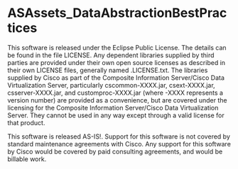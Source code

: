 ASAssets_DataAbstractionBestPractices
====================

This software is released under the Eclipse Public License. The details can be found in the file LICENSE. Any dependent libraries supplied by third parties are provided under their own open source licenses as described in their own LICENSE files, generally named .LICENSE.txt. The libraries supplied by Cisco as part of the Composite Information Server/Cisco Data Virtualization Server, particularly cscommon-XXXX.jar, csext-XXXX.jar, csserver-XXXX.jar, and customproc-XXXX.jar (where -XXXX represents a version number) are provided as a convenience, but are covered under the licensing for the Composite Information Server/Cisco Data Virtualization Server. They cannot be used in any way except through a valid license for that product.

This software is released AS-IS!. Support for this software is not covered by standard maintenance agreements with Cisco. Any support for this software by Cisco would be covered by paid consulting agreements, and would be billable work.
